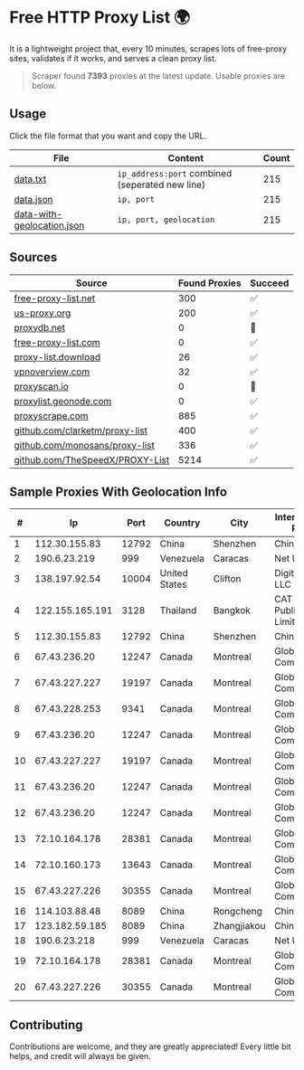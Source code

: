 
# Free HTTP Proxy List 🌍

It is a lightweight project that, every 10 minutes, scrapes lots of free-proxy sites, validates if it works, and serves a clean proxy list.


> Scraper found **7393** proxies at the latest update. Usable proxies are below.

## Usage

Click the file format that you want and copy the URL.


|File|Content|Count|
|----|-------|-----|
|[data.txt](https://raw.githubusercontent.com/themiralay/Proxy-List-World/master/data.txt)|`ip_address:port` combined (seperated new line)|215|
|[data.json](https://raw.githubusercontent.com/themiralay/Proxy-List-World/master/data.json)|`ip, port`|215|
|[data-with-geolocation.json](https://raw.githubusercontent.com/themiralay/Proxy-List-World/master/data-with-geolocation.json)|`ip, port, geolocation`|215|

## Sources

|Source|Found Proxies|Succeed|
|------|-------------|-------|
|[free-proxy-list.net](https://free-proxy-list.net)|300|✅|
|[us-proxy.org](https://www.us-proxy.org)|200|✅|
|[proxydb.net](http://proxydb.net)|0|🚫|
|[free-proxy-list.com](https://free-proxy-list.com/?page=&port=&type%5B%5D=http&type%5B%5D=https&up_time=0&search=Search)|0|✅|
|[proxy-list.download](https://www.proxy-list.download/HTTP)|26|✅|
|[vpnoverview.com](https://vpnoverview.com/privacy/anonymous-browsing/free-proxy-servers)|32|✅|
|[proxyscan.io](https://www.proxyscan.io)|0|🚫|
|[proxylist.geonode.com](https://proxylist.geonode.com/api/proxy-list?limit=300&page=1&sort_by=lastChecked&sort_type=desc&protocols=http,https)|0|✅|
|[proxyscrape.com](https://api.proxyscrape.com/v2/?request=displayproxies&protocol=http&timeout=10000&country=all&ssl=all&anonymity=all)|885|✅|
|[github.com/clarketm/proxy-list](https://raw.githubusercontent.com/clarketm/proxy-list/master/proxy-list-raw.txt)|400|✅|
|[github.com/monosans/proxy-list](https://raw.githubusercontent.com/monosans/proxy-list/main/proxies/http.txt)|336|✅|
|[github.com/TheSpeedX/PROXY-List](https://raw.githubusercontent.com/TheSpeedX/PROXY-List/master/http.txt)|5214|✅|


## Sample Proxies With Geolocation Info

|#|Ip|Port|Country|City|Internet Service Provider|
|-|--|----|-------|----|-------------------------|
|1|112.30.155.83|12792|China|Shenzhen|China Mobile|
|2|190.6.23.219|999|Venezuela|Caracas|Net Uno|
|3|138.197.92.54|10004|United States|Clifton|DigitalOcean, LLC|
|4|122.155.165.191|3128|Thailand|Bangkok|CAT Telecom Public Company Limited|
|5|112.30.155.83|12792|China|Shenzhen|China Mobile|
|6|67.43.236.20|12247|Canada|Montreal|GloboTech Communications|
|7|67.43.227.227|19197|Canada|Montreal|GloboTech Communications|
|8|67.43.228.253|9341|Canada|Montreal|GloboTech Communications|
|9|67.43.236.20|12247|Canada|Montreal|GloboTech Communications|
|10|67.43.227.227|19197|Canada|Montreal|GloboTech Communications|
|11|67.43.236.20|12247|Canada|Montreal|GloboTech Communications|
|12|67.43.236.20|12247|Canada|Montreal|GloboTech Communications|
|13|72.10.164.178|28381|Canada|Montreal|GloboTech Communications|
|14|72.10.160.173|13643|Canada|Montreal|GloboTech Communications|
|15|67.43.227.226|30355|Canada|Montreal|GloboTech Communications|
|16|114.103.88.48|8089|China|Rongcheng|Chinanet|
|17|123.182.59.185|8089|China|Zhangjiakou|China Telecom|
|18|190.6.23.218|999|Venezuela|Caracas|Net Uno|
|19|72.10.164.178|28381|Canada|Montreal|GloboTech Communications|
|20|67.43.227.226|30355|Canada|Montreal|GloboTech Communications|



## Contributing

Contributions are welcome, and they are greatly appreciated! Every
little bit helps, and credit will always be given.

